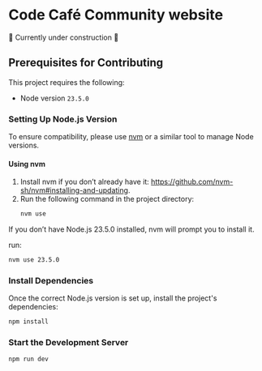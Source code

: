 # Code Café Community website

:construction: Currently under construction :construction:

## Prerequisites for Contributing

This project requires the following:

- Node version `23.5.0`

### Setting Up Node.js Version

To ensure compatibility, please use [nvm](https://github.com/nvm-sh/nvm) or a similar tool to manage Node versions.

#### Using nvm

1. Install nvm if you don’t already have it: https://github.com/nvm-sh/nvm#installing-and-updating.
2. Run the following command in the project directory:
   ```bash
   nvm use
   ```

If you don’t have Node.js 23.5.0 installed, nvm will prompt you to install it.

run:

```bash
nvm use 23.5.0
```
### Install Dependencies

Once the correct Node.js version is set up, install the project's dependencies:

```bash
npm install
```

###  Start the Development Server

```bash
npm run dev
```
